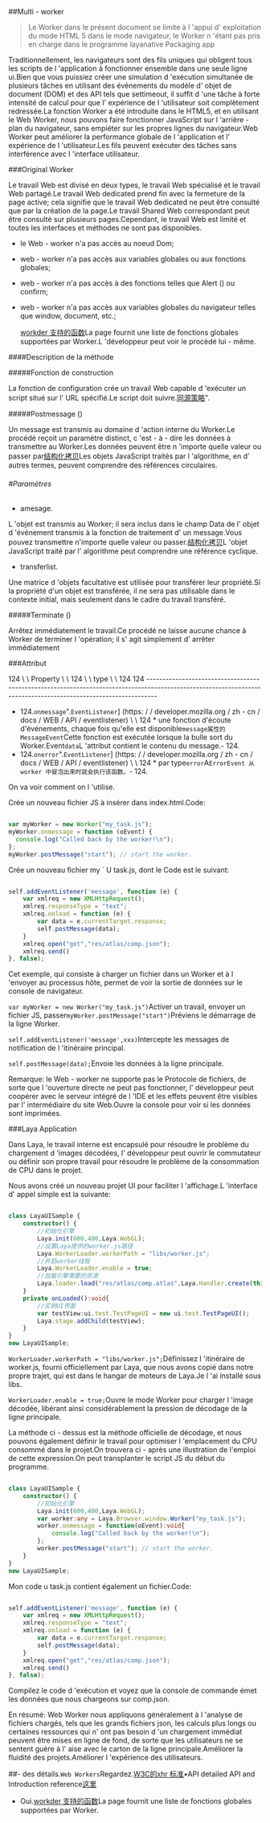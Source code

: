 ##Multi - worker

> Le Worker dans le présent document se limite à l 'appui d' exploitation du mode HTML 5 dans le mode navigateur, le Worker n 'étant pas pris en charge dans le programme layanative Packaging app

Traditionnellement, les navigateurs sont des fils uniques qui obligent tous les scripts de l 'application à fonctionner ensemble dans une seule ligne ui.Bien que vous puissiez créer une simulation d 'exécution simultanée de plusieurs tâches en utilisant des événements du modèle d' objet de document (DOM) et des API tels que settimeout, il suffit d 'une tâche à forte intensité de calcul pour que l' expérience de l 'utilisateur soit complètement redressée.La fonction Worker a été introduite dans le HTML5, et en utilisant le Web Worker, nous pouvons faire fonctionner JavaScript sur l 'arrière - plan du navigateur, sans empiéter sur les propres lignes du navigateur.Web Worker peut améliorer la performance globale de l 'application et l' expérience de l 'utilisateur.Les fils peuvent exécuter des tâches sans interférence avec l 'interface utilisateur.

###Original Worker

Le travail Web est divisé en deux types, le travail Web spécialisé et le travail Web partagé.Le travail Web dedicated prend fin avec la fermeture de la page active; cela signifie que le travail Web dedicated ne peut être consulté que par la création de la page.Le travail Shared Web correspondant peut être consulté sur plusieurs pages.Cependant, le travail Web est limité et toutes les interfaces et méthodes ne sont pas disponibles.

- le Web - worker n'a pas accès au noeud Dom;

- web - worker n'a pas accès aux variables globales ou aux fonctions globales;

- web - worker n'a pas accès à des fonctions telles que Alert () ou confirm;

- web - worker n'a pas accès aux variables globales du navigateur telles que window, document, etc.;


  [workder 支持的函数](https://developer.mozilla.org/En/DOM/Worker/Functions_available_to_workers)La page fournit une liste de fonctions globales supportées par Worker.L 'développeur peut voir le procédé lui - même.

####Description de la méthode

#####Fonction de construction

La fonction de configuration crée un travail Web capable d 'exécuter un script situé sur l' URL spécifié.Le script doit suivre.[同源策略](https://developer.mozilla.org/en/Same_origin_policy_for_JavaScript)".

#####Postmessage ()

Un message est transmis au domaine d 'action interne du Worker.Le procédé reçoit un paramètre distinct, c 'est - à - dire les données à transmettre au Worker.Les données peuvent être n 'importe quelle valeur ou passer par[结构化拷贝](http://www.whatwg.org/specs/web-apps/current-work/multipage/common-dom-interfaces.html%3Ch1%3Etransferable)Les objets JavaScript traités par l 'algorithme, en d' autres termes, peuvent comprendre des références circulaires.

###### #Paramètres

- amesage.

L 'objet est transmis au Worker; il sera inclus dans le champ Data de l' objet d 'événement transmis à la fonction de traitement d' un message.Vous pouvez transmettre n'importe quelle valeur ou passer.[结构化拷贝](http://www.whatwg.org/specs/web-apps/current-work/multipage/common-dom-interfaces.html%3Ch1%3Etransferable)L 'objet JavaScript traité par l' algorithme peut comprendre une référence cyclique.

- transferlist.

Une matrice d 'objets facultative est utilisée pour transférer leur propriété.Si la propriété d'un objet est transférée, il ne sera pas utilisable dans le contexte initial, mais seulement dans le cadre du travail transféré.

#####Terminate ()

Arrêtez immédiatement le travail.Ce procédé ne laisse aucune chance à Worker de terminer l 'opération; il s' agit simplement d' arrêter immédiatement



###Attribut

124 \ \ Property \ \ 124 \ \ type \ \ 124
124 ---------------------------------------------------------------------------------------------------------------------------------------------------------------
- 124.`onmessage`".`EventListener`] (https: / / developer.mozilla.org / zh - cn / docs / WEB / API / eventlistener) \ \ 124 * une fonction d'écoute d'événements, chaque fois qu'elle est disponible`message属性的MessageEvent`Cette fonction est exécutée lorsque la bulle sort du Worker.Event`data`L 'attribut contient le contenu du message.- 124.
- 124.`onerror`".`EventListener`] (https: / / developer.mozilla.org / zh - cn / docs / WEB / API / eventlistener) \ \ 124 * par type`error`A`ErrorEvent 从 worker 中冒泡出来时就会执行该函数。`- 124.

On va voir comment on l 'utilise.

Crée un nouveau fichier JS à insérer dans index.html.Code:


```typescript

var myWorker = new Worker("my_task.js");
myWorker.onmessage = function (oEvent) {
  console.log("Called back by the worker!\n");
};
myWorker.postMessage("start"); // start the worker.
```


Crée un nouveau fichier my ` U task.js, dont le Code est le suivant:


```typescript

self.addEventListener('message', function (e) {
    var xmlreq = new XMLHttpRequest();
    xmlreq.responseType = "text";
    xmlreq.onload = function (e) {
        var data = e.currentTarget.response;
        self.postMessage(data);
    }
    xmlreq.open("get","res/atlas/comp.json");
    xmlreq.send()
}, false);
```


Cet exemple, qui consiste à charger un fichier dans un Worker et à l 'envoyer au processus hôte, permet de voir la sortie de données sur le console de navigateur.

`var myWorker = new Worker("my_task.js")`Activer un travail, envoyer un fichier JS, passer`myWorker.postMessage("start")`Préviens le démarrage de la ligne Worker.

`self.addEventListener('message',xxx)`Intercepte les messages de notification de l 'itinéraire principal.

`self.postMessage(data);`Envoie les données à la ligne principale.

Remarque: le Web - worker ne supporte pas le Protocole de fichiers, de sorte que l 'ouverture directe ne peut pas fonctionner, l' développeur peut coopérer avec le serveur intégré de l 'IDE et les effets peuvent être visibles par l' intermédiaire du site Web.Ouvre la console pour voir si les données sont imprimées.



###Laya Application

Dans Laya, le travail interne est encapsulé pour résoudre le problème du chargement d 'images décodées, l' développeur peut ouvrir le commutateur ou définir son propre travail pour résoudre le problème de la consommation de CPU dans le projet.

Nous avons créé un nouveau projet UI pour faciliter l 'affichage.L 'interface d' appel simple est la suivante:


```typescript

class LayaUISample {
    constructor() {
        //初始化引擎
        Laya.init(600,400,Laya.WebGL);
        //设置Laya提供的worker.js路径
        Laya.WorkerLoader.workerPath = "libs/worker.js";
        //开启worker线程
        Laya.WorkerLoader.enable = true;
        //加载引擎需要的资源
        Laya.loader.load("res/atlas/comp.atlas",Laya.Handler.create(this,this.onLoaded));
    }
    private onLoaded():void{
        //实例UI界面
        var testView:ui.test.TestPageUI = new ui.test.TestPageUI();
        Laya.stage.addChild(testView);
    }
}
new LayaUISample;
```




 `WorkerLoader.workerPath = "libs/worker.js";`Définissez l 'itinéraire de worker.js, fourni officiellement par Laya, que nous avons copié dans notre propre trajet, qui est dans le hangar de moteurs de Laya.Je l 'ai installé sous libs.

`WorkerLoader.enable = true;`Ouvre le mode Worker pour charger l 'image décodée, libérant ainsi considérablement la pression de décodage de la ligne principale.

La méthode ci - dessus est la méthode officielle de décodage, et nous pouvons également définir le travail pour optimiser l 'emplacement du CPU consommé dans le projet.On trouvera ci - après une illustration de l'emploi de cette expression.On peut transplanter le script JS du début du programme.


```typescript

class LayaUISample {
    constructor() {
        //初始化引擎
        Laya.init(600,400,Laya.WebGL);
        var worker:any = Laya.Browser.window.Worker("my_task.js");
        worker.onmessage = function(oEvent):void{
            console.log("Called back by the worker!\n");
        };
        worker.postMessage("start"); // start the worker.
    }
}
new LayaUISample;
```


Mon code u task.js contient également un fichier.Code:


```javascript

self.addEventListener('message', function (e) {
    var xmlreq = new XMLHttpRequest();
    xmlreq.responseType = "text";
    xmlreq.onload = function (e) {
        var data = e.currentTarget.response;
        self.postMessage(data);
    }
    xmlreq.open("get","res/atlas/comp.json");
    xmlreq.send()
}, false);
```


Compilez le code d 'exécution et voyez que la console de commande émet les données que nous chargeons sur comp.json.

En résumé: Web Worker nous appliquons généralement à l 'analyse de fichiers chargés, tels que les grands fichiers json, les calculs plus longs ou certaines ressources qui n' ont pas besoin d 'un chargement immédiat peuvent être mises en ligne de fond, de sorte que les utilisateurs ne se sentent guère à l' aise avec le carton de la ligne principale.Améliorer la fluidité des projets.Améliorer l 'expérience des utilisateurs.

##- des détails.`Web Workers`Regardez.[W3C的xhr 标准](https://www.w3.org/TR/workers/)•API detailed API and Introduction reference[这里](https://developer.mozilla.org/en-US/docs/Web/API/Worker/)
- Oui.[workder 支持的函数](https://developer.mozilla.org/En/DOM/Worker/Functions_available_to_workers)La page fournit une liste de fonctions globales supportées par Worker.